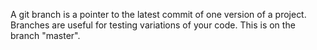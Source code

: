 A git branch is a pointer to the latest commit of one version of a project. Branches are useful for testing variations of your code. This is on the branch "master".